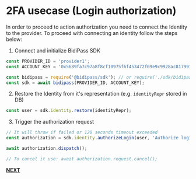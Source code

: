 # 2FA usecase (Login authorization)

In order to proceed to action authorization you need to connect the Identity to the provider.
To proceed with connecting an identity follow the steps below:

1. Connect and initialize BidiPass SDK

```javascript
const PROVIDER_ID = 'provider1';
const ACCOUNT_KEY = '0x5689fa7c97a8f8cf10975f6f453472f09e9c9928ac81799128fcb3da68773cf0'; // {Manager Account} credentials

const bidipass = require('@bidipass/sdk'); // or require('./sdk/bidipass-loader.js');
const sdk = await bidipass(PROVIDER_ID, ACCOUNT_KEY);
```

2. Restore the Identity from it's representation (e.g. `identityRepr` stored in DB)

```javascript
const user = sdk.identity.restore(identityRepr);
```

3. Trigger the authorization request

```javascript
// It will throw if failed or 120 seconds timeout exceeded
const authorization = sdk.identity.authorizeLogin(user, 'Authorize login');

await authorization.dispatch();

// To cancel it use: await authorization.request.cancel();
```

**[NEXT](tutorial-authorize-action.html)**

